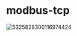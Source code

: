 # modbus-tcp



![5325828300116974424](https://github.com/user-attachments/assets/dfba679b-0352-4cb2-b3ab-8cd1e5cafd95)
